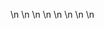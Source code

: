 

















































\n
\n
\n
\n
\n
\n
\n
\n






















































































































































